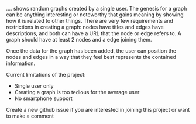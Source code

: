 …. shows random graphs created by a single user. The genesis for a graph can be anything interesting or noteworthy that gains meaning by showing how it is related to other things. There are very few requirements and restrictions in creating a graph: nodes have titles and edges have descriptions, and both can have a URL that the node or edge refers to. A graph should have at least 2 nodes and a edge joining them.

Once the data for the graph has been added, the user can position the nodes and edges in a way that they feel best represents the contained information.

Current limitations of the project:
* Single user only
* Creating a graph is too tedious for the average user
* No smartphone support

Create a new github issue if you are interested in joining this project or want to make a comment
